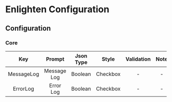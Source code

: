 Enlighten Configuration
==================

Configuration
------------

<h3>Core</h3>

|      Key     |    Prompt   | Json Type |     Style     |                   Validation                   |            Note            |
|:------------:|:-----------:|:---------:|:-------------:|:----------------------------------------------:|:--------------------------:|
|  MessageLog  | Message Log |  Boolean  |    Checkbox   |                        -                       |              -             |
|   ErrorLog   |  Error Log  |  Boolean  |    Checkbox   |                        -                       |              -             |
